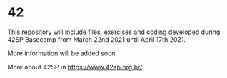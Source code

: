 # 42

This repository will include files, exercises and coding developed during 42SP Basecamp from March 22nd 2021 until April 17th 2021.

More information will be added soon.

More about 42SP in https://www.42sp.org.br/
